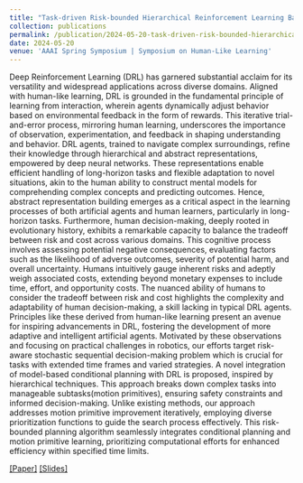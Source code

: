 ```yaml
---
title: "Task-driven Risk-bounded Hierarchical Reinforcement Learning Based on Iterative Refinement" 
collection: publications
permalink: /publication/2024-05-20-task-driven-risk-bounded-hierarchical-reinforcement-learning-based-on-iterative-refinement
date: 2024-05-20
venue: 'AAAI Spring Symposium | Symposium on Human-Like Learning'
---
```


Deep Reinforcement Learning (DRL) has garnered substantial acclaim for its versatility and widespread applications across diverse domains. Aligned with human-like learning, DRL is grounded in the fundamental principle of learning from interaction, wherein agents dynamically adjust behavior based on environmental feedback in the form of rewards. This iterative trial-and-error process, mirroring human learning, underscores the importance of observation, experimentation, and feedback in shaping understanding and behavior. DRL agents, trained to navigate complex surroundings, refine their knowledge through hierarchical and abstract representations, empowered by deep neural networks. These representations enable efficient handling of long-horizon tasks and flexible adaptation to novel situations, akin to the human ability to construct mental models for comprehending complex concepts and predicting outcomes. Hence, abstract representation building emerges as a critical aspect in the learning processes of both artificial agents and human learners, particularly in long-horizon tasks. Furthermore, human decision-making, deeply rooted in evolutionary history, exhibits a remarkable capacity to balance the tradeoff between risk and cost across various domains. This cognitive process involves assessing potential negative consequences, evaluating factors such as the likelihood of adverse outcomes, severity of potential harm, and overall uncertainty. Humans intuitively gauge inherent risks and adeptly weigh associated costs, extending beyond monetary expenses to include time, effort, and opportunity costs. The nuanced ability of humans to consider the tradeoff between risk and cost highlights the complexity and adaptability of human decision-making, a skill lacking in typical DRL agents. Principles like these derived from human-like learning present an avenue for inspiring advancements in DRL, fostering the development of more adaptive and intelligent artificial agents. Motivated by these observations and focusing on practical challenges in robotics, our efforts target risk-aware stochastic sequential decision-making problem which is crucial for tasks with extended time frames and varied strategies. A novel integration of model-based conditional planning with DRL is proposed, inspired by hierarchical techniques. This approach breaks down complex tasks into manageable subtasks(motion primitives), ensuring safety constraints and informed decision-making. Unlike existing methods, our approach addresses motion primitive improvement iteratively, employing diverse prioritization functions to guide the search process effectively. This risk-bounded planning algorithm seamlessly integrates conditional planning and motion primitive learning, prioritizing computational efforts for enhanced efficiency within specified time limits. 

[[Paper]](https://virajparimi.github.io/files/paper7.pdf)
[[Slides]](https://virajparimi.github.io/files/slides2.pptx)
